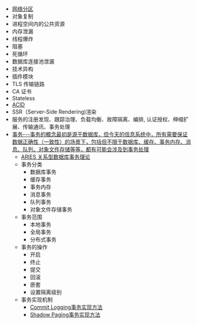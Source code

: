 * [网络分区]()
* 对象复制
* 进程空间内的公共资源
* 内存泄漏
* 线程爆炸
* 阻塞
* 死循环
* 数据库连接池泄漏
* 技术异构
* 插件模块
* TLS 传输链路
*  CA 证书
*  Stateless
*  [ACID](https://time.geekbang.org/column/article/319481)
*  SSR（Server-Side Rendering)渲染
* 服务的注册发现、跟踪治理、负载均衡、故障隔离、编排, 认证授权、伸缩扩展、传输通讯、事务处理
* [事务---事务的概念最初是源于数据库，但今天的信息系统中，所有需要保证数据正确性（一致性）的场景下，包括但不限于数据库、缓存、事务内存、消息、队列、对象文件存储等等，都有可能会涉及到事务处理](https://time.geekbang.org/column/article/319481)
  * [ARIES 关系型数据库事务理论](https://time.geekbang.org/column/article/319481)
  * 事务分类
    * 数据库事务
    * 缓存事务
    * 事务内存
    * 消息事务
    * 队列事务
    * 对象文件存储事务
  * 事务范围
    * 本地事务
    * 全局事务
    * 分布式事务  
  * 事务的操作
    * 开启
    * 终止
    * 提交
    * 回滚
    * 嵌套
    * 设置隔离级别 
  * 事务实现机制   
    * [Commit Logging事务实现方法](https://time.geekbang.org/column/article/319481)
    * [Shadow Paging事务实现方法](https://time.geekbang.org/column/article/319481)

